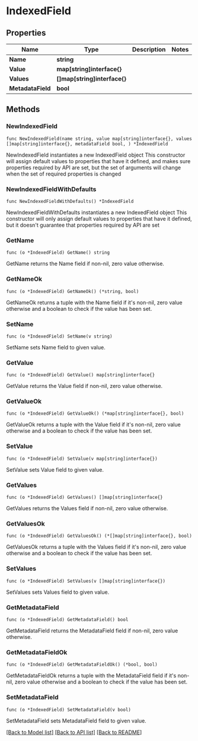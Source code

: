 # IndexedField

## Properties

Name | Type | Description | Notes
------------ | ------------- | ------------- | -------------
**Name** | **string** |  | 
**Value** | **map[string]interface{}** |  | 
**Values** | **[]map[string]interface{}** |  | 
**MetadataField** | **bool** |  | 

## Methods

### NewIndexedField

`func NewIndexedField(name string, value map[string]interface{}, values []map[string]interface{}, metadataField bool, ) *IndexedField`

NewIndexedField instantiates a new IndexedField object
This constructor will assign default values to properties that have it defined,
and makes sure properties required by API are set, but the set of arguments
will change when the set of required properties is changed

### NewIndexedFieldWithDefaults

`func NewIndexedFieldWithDefaults() *IndexedField`

NewIndexedFieldWithDefaults instantiates a new IndexedField object
This constructor will only assign default values to properties that have it defined,
but it doesn't guarantee that properties required by API are set

### GetName

`func (o *IndexedField) GetName() string`

GetName returns the Name field if non-nil, zero value otherwise.

### GetNameOk

`func (o *IndexedField) GetNameOk() (*string, bool)`

GetNameOk returns a tuple with the Name field if it's non-nil, zero value otherwise
and a boolean to check if the value has been set.

### SetName

`func (o *IndexedField) SetName(v string)`

SetName sets Name field to given value.


### GetValue

`func (o *IndexedField) GetValue() map[string]interface{}`

GetValue returns the Value field if non-nil, zero value otherwise.

### GetValueOk

`func (o *IndexedField) GetValueOk() (*map[string]interface{}, bool)`

GetValueOk returns a tuple with the Value field if it's non-nil, zero value otherwise
and a boolean to check if the value has been set.

### SetValue

`func (o *IndexedField) SetValue(v map[string]interface{})`

SetValue sets Value field to given value.


### GetValues

`func (o *IndexedField) GetValues() []map[string]interface{}`

GetValues returns the Values field if non-nil, zero value otherwise.

### GetValuesOk

`func (o *IndexedField) GetValuesOk() (*[]map[string]interface{}, bool)`

GetValuesOk returns a tuple with the Values field if it's non-nil, zero value otherwise
and a boolean to check if the value has been set.

### SetValues

`func (o *IndexedField) SetValues(v []map[string]interface{})`

SetValues sets Values field to given value.


### GetMetadataField

`func (o *IndexedField) GetMetadataField() bool`

GetMetadataField returns the MetadataField field if non-nil, zero value otherwise.

### GetMetadataFieldOk

`func (o *IndexedField) GetMetadataFieldOk() (*bool, bool)`

GetMetadataFieldOk returns a tuple with the MetadataField field if it's non-nil, zero value otherwise
and a boolean to check if the value has been set.

### SetMetadataField

`func (o *IndexedField) SetMetadataField(v bool)`

SetMetadataField sets MetadataField field to given value.



[[Back to Model list]](../README.md#documentation-for-models) [[Back to API list]](../README.md#documentation-for-api-endpoints) [[Back to README]](../README.md)


